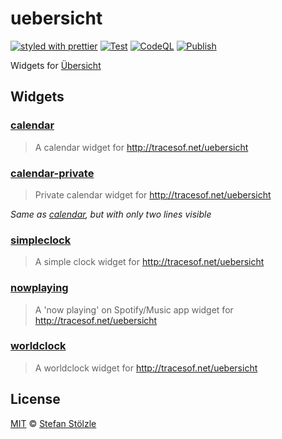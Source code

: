 # uebersicht

[![styled with prettier](https://img.shields.io/badge/styled_with-prettier-ff69b4.svg)](https://github.com/prettier/prettier) [![Test](https://github.com/stoe/uebersicht/workflows/Test/badge.svg)](https://github.com/stoe/uebersicht/actions/workflows/test.yml) [![CodeQL](https://github.com/stoe/uebersicht/actions/workflows/codeql.yml/badge.svg)](https://github.com/stoe/uebersicht/actions/workflows/codeql.yml) [![Publish](https://github.com/stoe/uebersicht/actions/workflows/publish.yml/badge.svg)](https://github.com/stoe/uebersicht/actions/workflows/publish.yml)

Widgets for [Übersicht](http://tracesof.net/uebersicht)

## Widgets

### [calendar](packages/calendar)

> A calendar widget for http://tracesof.net/uebersicht

### [calendar-private](packages/calendar-private)

> Private calendar widget for http://tracesof.net/uebersicht

_Same as [calendar](packages/calendar), but with only two lines visible_

### [simpleclock](packages/simpleclock)

> A simple clock widget for http://tracesof.net/uebersicht

### [nowplaying](packages/nowplaying)

> A 'now playing' on Spotify/Music app widget for http://tracesof.net/uebersicht

### [worldclock](packages/worldclock)

> A worldclock widget for http://tracesof.net/uebersicht

## License

[MIT](./license) © [Stefan Stölzle](https://github.com/stoe)
